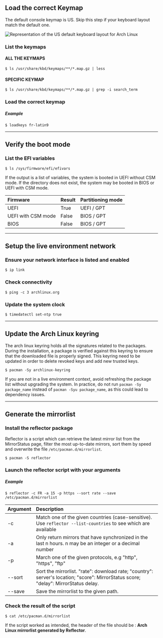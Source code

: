 ## Load the correct Keymap

The default console keymap is US. Skip this step if your keyboard layout match the default one.

![Representation of the US default keyboard layout for Arch Linux](https://upload.wikimedia.org/wikipedia/commons/5/51/KB_United_States-NoAltGr.svg)

### List the keymaps

#### ALL THE KEYMAPS
```
$ ls /usr/share/kbd/keymaps/**/*.map.gz | less
```

#### SPECIFIC KEYMAP
```
$ ls /usr/share/kbd/keymaps/**/*.map.gz | grep -i search_term
```

### Load the correct keymap

##### Example
```
$ loadkeys fr-latin9
```

---

## Verify the boot mode

### List the EFI variables

```
$ ls /sys/firmware/efi/efivars
```

If the output is a list of variables, the system is booted in UEFI without CSM mode. If the directory does not exist, the system may be booted in BIOS or UEFI with CSM mode.

| Firmware           | Result | Partitioning mode |
| :----------------- | :----- | :---------------- |
| UEFI               | True   | UEFI / GPT        |
| UEFI with CSM mode | False  | BIOS / GPT        |
| BIOS               | False  | BIOS / GPT        |

---

## Setup the live environment network

### Ensure your network interface is listed and enabled
```
$ ip link
```

### Check connectivity
```
$ ping -c 3 archlinux.org
```

### Update the system clock
```
$ timedatectl set-ntp true
```

---

## Update the Arch Linux keyring

The arch linux keyring holds all the signatures related to the packages. During the installation, a package is verified against this keyring to ensure that the downloaded file is properly signed. This keyring need to be updated in order to delete revoked keys and add new trusted keys.

```
$ pacman -Sy archlinux-keyring
```

If you are not in a live environment context, avoid refreshing the package list without upgrading the system. In practice, do not run `pacman -Sy package_name` instead of `pacman -Syu package_name`, as this could lead to dependency issues.

---

## Generate the mirrorlist

### Install the reflector package

Reflector is a script which can retrieve the latest mirror list from the MirrorStatus page, filter the most up-to-date mirrors, sort them by speed and overwrite the file `/etc/pacman.d/mirrorlist`.

```
$ pacman -S reflector
```

### Launch the reflector script with your arguments

##### Example
```
$ reflector -c FR -a 15 -p https --sort rate --save /etc/pacman.d/mirrorlist
```

| Argument | Description                                                                                                                         |
| :------- | :---------------------------------------------------------------------------------------------------------------------------------- |
| -c       | Match one of the given countries (case-sensitive). Use `reflector --list-countries` to see which are available                      |
| -a       | Only return mirrors that have synchronized in the last n hours. n may be an integer or a decimal number                             |
| -p       | March one of the given protocols, e.g "http", "https", "ftp"                                                                        |
| --sort   | Sort the mirrorlist. "rate": download rate; "country": server's location; "score": MirrorStatus score; "delay": MirrorStatus delay. |
| --save   | Save the mirrorlist to the given path.                                                                                              |

### Check the result of the script
```
$ cat /etc/pacman.d/mirrorlist
```

If the script worked as intended, the header of the file should be : **Arch Linux mirrorlist generated by Reflector**.
